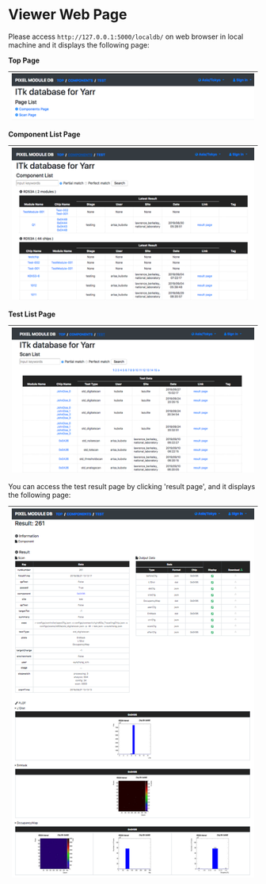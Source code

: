 # Viewer Web Page

Please access `http://127.0.0.1:5000/localdb/` on web browser in local machine and it displays the following page:

**Top Page**

|![Viewer Top Page](../../images/viewer/top.png)|
|:-:|

**Component List Page**

|![Viewer Component Top Page](../../images/viewer/top_component.png)|
|:-:|

**Test List Page**

|![Viewer Test Top Page](../../images/viewer/top_test.png)|
|:-:|

You can access the test result page by clicking 'result page', and it displays the following page:

|![Viewer Result Page](../../images/viewer/result.png)|
|:-:|


